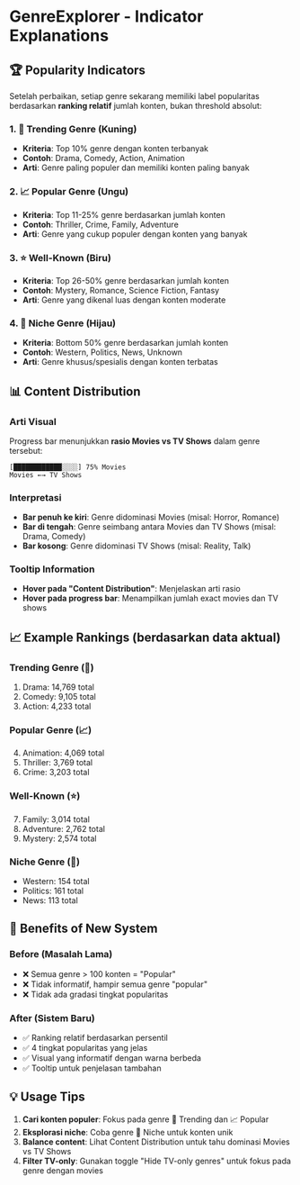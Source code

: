 # GenreExplorer - Indicator Explanations

## 🏆 **Popularity Indicators**

Setelah perbaikan, setiap genre sekarang memiliki label popularitas berdasarkan **ranking relatif** jumlah konten, bukan threshold absolut:

### 1. **👑 Trending Genre** (Kuning)
- **Kriteria**: Top 10% genre dengan konten terbanyak
- **Contoh**: Drama, Comedy, Action, Animation
- **Arti**: Genre paling populer dan memiliki konten paling banyak

### 2. **📈 Popular Genre** (Ungu) 
- **Kriteria**: Top 11-25% genre berdasarkan jumlah konten
- **Contoh**: Thriller, Crime, Family, Adventure
- **Arti**: Genre yang cukup populer dengan konten yang banyak

### 3. **⭐ Well-Known** (Biru)
- **Kriteria**: Top 26-50% genre berdasarkan jumlah konten  
- **Contoh**: Mystery, Romance, Science Fiction, Fantasy
- **Arti**: Genre yang dikenal luas dengan konten moderate

### 4. **🏅 Niche Genre** (Hijau)
- **Kriteria**: Bottom 50% genre berdasarkan jumlah konten
- **Contoh**: Western, Politics, News, Unknown
- **Arti**: Genre khusus/spesialis dengan konten terbatas

## 📊 **Content Distribution**

### Arti Visual
Progress bar menunjukkan **rasio Movies vs TV Shows** dalam genre tersebut:

```
[████████████░░░░] 75% Movies
Movies ←→ TV Shows
```

### Interpretasi
- **Bar penuh ke kiri**: Genre didominasi Movies (misal: Horror, Romance)
- **Bar di tengah**: Genre seimbang antara Movies dan TV Shows (misal: Drama, Comedy)
- **Bar kosong**: Genre didominasi TV Shows (misal: Reality, Talk)

### Tooltip Information
- **Hover pada "Content Distribution"**: Menjelaskan arti rasio
- **Hover pada progress bar**: Menampilkan jumlah exact movies dan TV shows

## 📈 **Example Rankings** (berdasarkan data aktual)

### Trending Genre (👑)
1. Drama: 14,769 total
2. Comedy: 9,105 total  
3. Action: 4,233 total

### Popular Genre (📈)
4. Animation: 4,069 total
5. Thriller: 3,769 total
6. Crime: 3,203 total

### Well-Known (⭐)
7. Family: 3,014 total
8. Adventure: 2,762 total
9. Mystery: 2,574 total

### Niche Genre (🏅)
- Western: 154 total
- Politics: 161 total
- News: 113 total

## 🎯 **Benefits of New System**

### Before (Masalah Lama)
- ❌ Semua genre > 100 konten = "Popular" 
- ❌ Tidak informatif, hampir semua genre "popular"
- ❌ Tidak ada gradasi tingkat popularitas

### After (Sistem Baru)
- ✅ Ranking relatif berdasarkan persentil
- ✅ 4 tingkat popularitas yang jelas
- ✅ Visual yang informatif dengan warna berbeda
- ✅ Tooltip untuk penjelasan tambahan

## 💡 **Usage Tips**

1. **Cari konten populer**: Fokus pada genre 👑 Trending dan 📈 Popular
2. **Eksplorasi niche**: Coba genre 🏅 Niche untuk konten unik
3. **Balance content**: Lihat Content Distribution untuk tahu dominasi Movies vs TV Shows
4. **Filter TV-only**: Gunakan toggle "Hide TV-only genres" untuk fokus pada genre dengan movies
